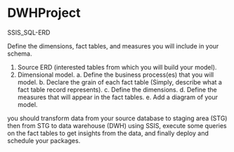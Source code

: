 # DWHProject
SSIS_SQL-ERD

Define the dimensions, fact tables, and measures you will include in your schema. 
1. Source ERD (interested tables from which you will build your model).
2. Dimensional model.
a. Define the business process(es) that you will model.
b. Declare the grain of each fact table (Simply, describe what a fact table record 
represents).
c. Define the dimensions.
d. Define the measures that will appear in the fact tables.
e. Add a diagram of your model.

you should transform data from your source 
database to staging area (STG) then from STG to data warehouse (DWH) using SSIS, 
execute some queries on the fact tables to get insights from the data, and finally deploy
and schedule your packages.
